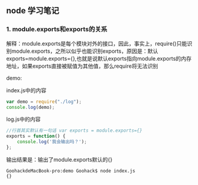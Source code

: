 ## node 学习笔记
### 1. module.exports和exports的关系 

解释：module.exports是每个模块对外的接口，因此，事实上，require()只能识别module.exports，之所以似乎也能识别exports，原因是：默认exports=module.exports={},也就是说默认exports指向module.exports的内存地址，如果exports直接被赋值为其他值，那么require将无法识别

demo:

index.js中的内容
```javascript
var demo = require("./log");  
console.log(demo); 
```
log.js中的内容
```javascript
//行首其实默认有一句话 var exports = module.exports={}
exports = function() {    
    console.log('我会输出吗？');    
};  
```
输出结果是：输出了module.exports默认的{}
```
GoohackdeMacBook-pro:demo Goohack$ node index.js
{}
```
